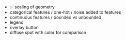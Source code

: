 - ✅ scaling of geometry 
- categorical features / one-hot / noise added to features
- continuous features / bounded vs unbounded
- legend
- overlay button
- diffuse spot with color for comparison